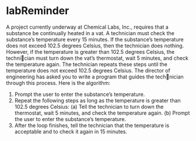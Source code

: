 # labReminder
A project currently underway at Chemical Labs, Inc., requires that a substance be continually heated in a vat. A technician must check the substance’s temperature every 15 minutes.
If the substance’s temperature does not exceed 102.5 degrees Celsius, then the technician
does nothing. However, if the temperature is greater than 102.5 degrees Celsius, the technician must turn down the vat’s thermostat, wait 5 minutes, and check the temperature again.
The technician repeats these steps until the temperature does not exceed 102.5 degrees
Celsius. The director of engineering has asked you to write a program that guides the technician through this process.
Here is the algorithm:
1. Prompt the user to enter the substance’s temperature.
2. Repeat the following steps as long as the temperature is greater than 102.5 degrees
   Celsius:
   (a) Tell the technician to turn down the thermostat, wait 5 minutes, and check the
   temperature again.
   (b) Prompt the user to enter the substance’s temperature.
3. After the loop finishes, tell the technician that the temperature is acceptable and to
   check it again in 15 minutes.